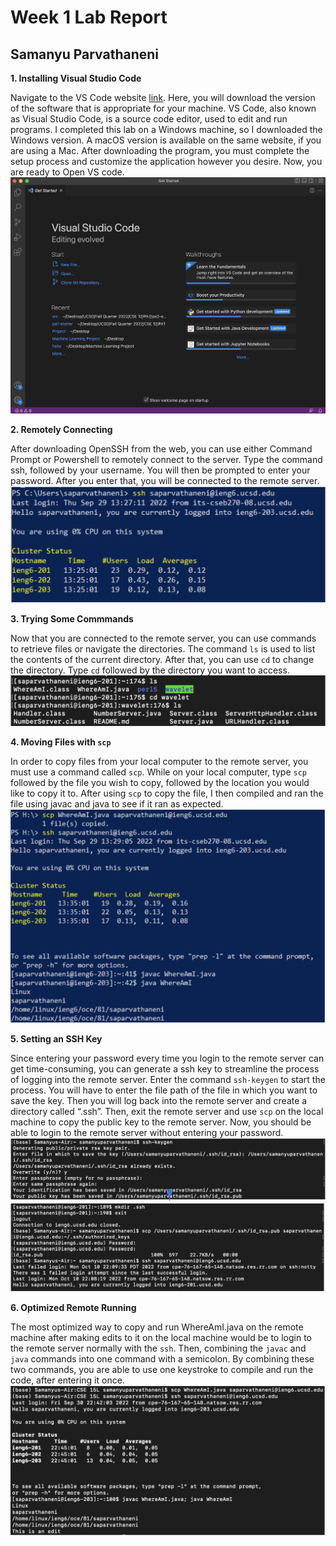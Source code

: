 # Week 1 Lab Report
## Samanyu Parvathaneni
**1. Installing Visual Studio Code**


Navigate to the VS Code website [link](https://code.visualstudio.com/). Here, you will download the version of the software that is appropriate for your machine. VS Code, also known as Visual Studio Code, is a source code editor, used to edit and run programs. I completed this lab on a Windows machine, so I downloaded the Windows version. A macOS version is available on the same website, if you are using a Mac. After downloading the program, you must complete the setup process and customize the application however you desire. Now, you are ready to Open VS code.
![Image](./VSCodeScreenshot.jpg)

**2. Remotely Connecting**

After downloading OpenSSH from the web, you can use either Command Prompt or Powershell to remotely connect to the server. Type the command ssh, followed by your username. You will then be prompted to enter your password. After you enter that, you will be connected to the remote server.
![Image](./sshCommand.jpg)

**3. Trying Some Commmands**

Now that you are connected to the remote server, you can use commands to retrieve files or navigate the directories. The command `ls` is used to list the contents of the current directory. After that, you can use `cd` to change the directory. Type `cd` followed by the directory you want to access.
![Image](./commandsExamples.jpg)

**4. Moving Files with `scp`**

In order to copy files from your local computer to the remote server, you must use a command called `scp`. While on your local computer, type `scp` followed by the file you wish to copy, followed by the location you would like to copy it to. After using `scp` to copy the file, I then compiled and ran the file using javac and java to see if it ran as expected.
![Image](./scpCommand.jpg)

**5. Setting an SSH Key**

Since entering your password every time you login to the remote server can get time-consuming, you can generate a ssh key to streamline the process of logging into the remote server. Enter the command `ssh-keygen` to start the process. You will have to enter the file path of the file in which you want to save the key. Then you will log back into the remote server and create a directory called “.ssh”. Then, exit the remote server and use `scp` on the local machine to copy the public key to the remote server. Now, you should be able to login to the remote server without entering your password.
![Image](./sshKey-1.jpg)
![Image](./sshKey-2.jpg)

**6. Optimized Remote Running**

The most optimized way to copy and run WhereAmI.java on the remote machine after making edits to it on the local machine would be to login to the remote server normally with the `ssh`. Then, combining the `javac` and `java` commands into one command with a semicolon. By combining these two commands, you are able to use one keystroke to compile and run the code, after entering it once. 
![Image](./Optimization.jpg)
